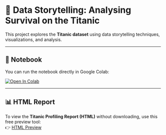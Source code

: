 # 🚢 Data Storytelling: Analysing Survival on the Titanic

This project explores the **Titanic dataset** using data storytelling techniques, visualizations, and analysis.

---

## 📘 Notebook
You can run the notebook directly in Google Colab:

[![Open In Colab](https://colab.research.google.com/assets/colab-badge.svg)](https://colab.research.google.com/drive/1WM0SzmWTowHO-PORsKDJZlwd5o0GqOTh?usp=sharing)


---

## 📊 HTML Report
To view the **Titanic Profiling Report (HTML)** without downloading, use this free preview tool:  
👉 [HTML Preview](https://htmlpreview.github.io/)  



